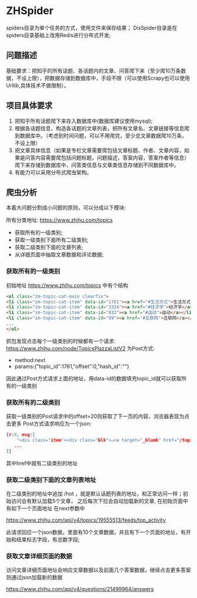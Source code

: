 # ZHSpider

spiders目录为单个任务的方式，使用文件来保存结果；
DisSpider目录是在spiders目录基础上改用Redis进行分布式开发;

## 问题描述

基础要求：把知乎的所有话题、各话题内的文章、问答爬下来（至少爬10万条数据，不设上限），把数据存储到数据库中，手段不限（可以使用Scrapy也可以使用Urllib,具体技术不做限制）。

## 项目具体要求

1. 把知乎所有话题爬下来存入数据库中(数据库建议使用mysql);
2. 根据各话题信息，构造各话题的文章列表，把所有文章名、文章链接等信息爬到数据库中。（考虑到时间问题，可以不用爬完，至少总文章数据爬10万条，不设上限）
3. 把文章具体信息（如果是专栏文章需要爬包括文章标题、作者、文章内容，如果是问答内容需要爬包括问题标题，问题描述，答案内容，答案作者等信息）爬下来存储到数据库中，问答类信息与文章类信息存储到不同数据库中。
4. 有能力可以采用分布式爬虫架构。

## 爬虫分析

本着大问题分割成小问题的原则，可以分成以下模块:

所有分类地址: https://www.zhihu.com/topics

* 获取所有的一级类别;
* 获取一级类别下面所有二级类别;
* 获取二级类别下面的文章列表;
* 从详细页面中抽取文章数据和评论数据;

### 获取所有的一级类别

初始地址 https://www.zhihu.com/topics 中有个结构

```html
<ul class="zm-topic-cat-main clearfix">
<li class="zm-topic-cat-item" data-id="1761"><a href="#生活方式">生活方式</a></li>
<li class="zm-topic-cat-item" data-id="3324"><a href="#经济学">经济学</a></li>
<li class="zm-topic-cat-item" data-id="833"><a href="#运动">运动</a></li>
<li class="zm-topic-cat-item" data-id="99"><a href="#互联网">互联网</a></li>
...
</ul>
```

抓包发现点击每个一级类别的时候都有一个请求: https://www.zhihu.com/node/TopicsPlazzaListV2
为Post方式:

* method:next
* params:{"topic_id":1761,"offset":0,"hash_id":""}

因此通过Post方式请求上面的地址，用data-id的数据填充topic_id就可以获取所有的一级类别

### 获取所有的二级类别

获取一级类别的Post请求中的offset=20则获取了下一页的内容，浏览器表现为点击更多
Post方式请求响应为一个json:

```json
{r:0, msg:[
    "<div class="item"><div class="blk">↵<a target="_blank" href="/topic/19560170">"
   ...
]}
```

其中href中就有二级类别的地址

### 获取二级类别下面的文章列表地址

在二级类别的地址中追加 /hot ，就是默认话题列表的地址，和正常访问一样；初始访问会有默认加载5个文章，
之后每次下拉会自动加载新的文章, 在初始页面中有如下一个页面地址 在next参数中

https://www.zhihu.com/api/v4/topics/19555513/feeds/top_activity

此请求回应一个json数据，里面有10个文章数据，并且有下一个页面的地址，有开始和结束标志字段，有总数字段;

### 获取文章详细页面的数据

访问文章详细页面地址会响应文章数据以及前面几个答案数据，继续点击更多答案则通过json加载新的数据

https://www.zhihu.com/api/v4/questions/21499964/answers

